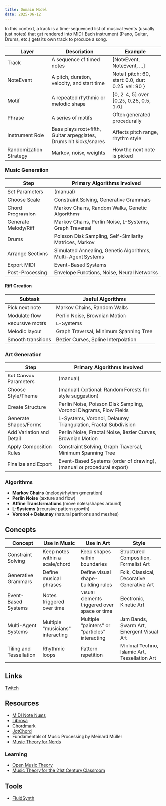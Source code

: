 ```yaml
---
title: Domain Model
date: 2025-06-12
---
```


In this context, a track is a time-sequenced list of musical events (usually just notes)
that get rendered into MIDI. Each instrument (Piano, Guitar, Drums, etc.) gets its own
track to produce a song.

| Layer                  | Description                                                       | Example                                            |
| ---------------------- | ----------------------------------------------------------------- | -------------------------------------------------- |
| Track                  | A sequence of timed notes                                         | [NoteEvent, NoteEvent, ...]                        |
| NoteEvent              | A pitch, duration, velocity, and start time                       | Note { pitch: 60, start: 0.0, dur: 0.25, vel: 90 } |
| Motif                  | A repeated rhythmic or melodic shape                              | [0, 2, 4, 5] over [0.25, 0.25, 0.5, 1.0]           |
| Phrase                 | A series of motifs                                                | Often generated procedurally                       |
| Instrument Role        | Bass plays root+fifth, Guitar arpeggiates, Drums hit kicks/snares | Affects pitch range, rhythm style                  |
| Randomization Strategy | Markov, noise, weights                                            | How the next note is picked                        |

### Music Generation

| Step                 | Primary Algorithms Involved                                  |
| -------------------- | ------------------------------------------------------------ |
| Set Parameters       | (manual)                                                     |
| Choose Scale         | Constraint Solving, Generative Grammars                      |
| Chord Progression    | Markov Chains, Random Walks, Genetic Algorithms              |
| Generate Melody/Riff | Markov Chains, Perlin Noise, L-Systems, Graph Traversal      |
| Drums                | Poisson Disk Sampling, Self-Similarity Matrices, Markov      |
| Arrange Sections     | Simulated Annealing, Genetic Algorithms, Multi-Agent Systems |
| Export MIDI          | Event-Based Systems                                          |
| Post-Processing      | Envelope Functions, Noise, Neural Networks                   |

#### Riff Creation

| Subtask            | Useful Algorithms                      |
| ------------------ | -------------------------------------- |
| Pick next note     | Markov Chains, Random Walks            |
| Modulate flow      | Perlin Noise, Brownian Motion          |
| Recursive motifs   | L-Systems                              |
| Melodic layout     | Graph Traversal, Minimum Spanning Tree |
| Smooth transitions | Bezier Curves, Spline Interpolation    |

### Art Generation

| Step                     | Primary Algorithms Involved                                           |
| ------------------------ | --------------------------------------------------------------------- |
| Set Canvas Parameters    | (manual)                                                              |
| Choose Style/Theme       | (manual) (optional: Random Forests for style suggestion)              |
| Create Structure         | Perlin Noise, Poisson Disk Sampling, Voronoi Diagrams, Flow Fields    |
| Generate Shapes/Forms    | L-Systems, Voronoi, Delaunay Triangulation, Fractal Subdivision       |
| Add Variation and Detail | Perlin Noise, Fractal Noise, Bezier Curves, Brownian Motion           |
| Apply Composition Rules  | Constraint Solving, Graph Traversal, Minimum Spanning Tree            |
| Finalize and Export      | Event-Based Systems (order of drawing), (manual or procedural export) |

### Algorithms

- **Markov Chains** (melody/rhythm generation)
- **Perlin Noise** (texture and flow)
- **Affine Transformations** (move notes/shapes around)
- **L-Systems** (recursive pattern growth)
- **Voronoi + Delaunay** (natural partitions and meshes)

## Concepts

| Concept                 | Use in Music                     | Use in Art                                     | Style                                         |
| ----------------------- | -------------------------------- | ---------------------------------------------- | --------------------------------------------- |
| Constraint Solving      | Keep notes within a scale/chord  | Keep shapes within boundaries                  | Structured Composition, Formalist Art         |
| Generative Grammars     | Define musical phrases           | Define visual shape-building rules             | Folk, Classical, Decorative Generative Art    |
| Event-Based Systems     | Notes triggered over time        | Visual elements triggered over space or time   | Electronic, Kinetic Art                       |
| Multi-Agent Systems     | Multiple "musicians" interacting | Multiple "painters" or "particles" interacting | Jam Bands, Swarm Art, Emergent Visual Art     |
| Tiling and Tessellation | Rhythmic loops                   | Pattern repetition                             | Minimal Techno, Islamic Art, Tessellation Art |

## Links

[Twitch](https://twitch.tv/functionalcomposer)

## Resources

- [MIDI Note Nums](https://studiocode.dev/resources/midi-middle-c/)
- [Librosa](https://librosa.org/doc/latest/index.html#)
- [Chordmark](https://github.com/no-chris/chord-mark)
- [JotChord](https://www.jotchord.com/)
- Fundamentals of Music Processing by Meinard Müller
- [Music Theory for Nerds](https://eev.ee/blog/2016/09/15/music-theory-for-nerds/)

### Learning

- [Open Music Theory](https://viva.pressbooks.pub/openmusictheory/)
- [Music Theory for the 21st Century Classroom](https://musictheory.pugetsound.edu/mt21c/MusicTheory.html)

## Tools

- [FluidSynth](https://www.fluidsynth.org/)
